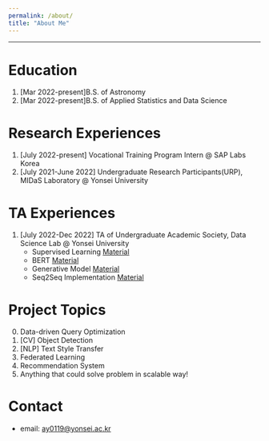 ```yaml
---
permalink: /about/
title: "About Me"
---
```


---

# Education

1. [Mar 2022-present]B.S. of Astronomy
2. [Mar 2022-present]B.S. of Applied Statistics and Data Science

# Research Experiences 

1. [July 2022-present] Vocational Training Program Intern @ SAP Labs Korea
2. [July 2021-June 2022] Undergraduate Research Participants(URP), MIDaS Laboratory @ Yonsei University

# TA Experiences

1. [July 2022-Dec 2022] TA of Undergraduate Academic Society, Data Science Lab @ Yonsei University
    - Supervised Learning [Material](https://github.com/DataScience-Lab-Yonsei/2022-Fall-RegularSession/blob/main/220804%20Supervised%20Learning/%EC%9E%90%EB%A3%8C/%5B0804%5D%20Supervised%20Learning%20%EC%84%B8%EC%85%98.pdf)
    - BERT [Material](https://github.com/DataScience-Lab-Yonsei/2022-Fall-RegularSession/blob/main/220922%20BERT%20%26%20Generative%20Model%20Basic/%5B0922%5D%20BERT%20%26%20Generative%20Model%20Basic.pdf)
    - Generative Model [Material](https://github.com/DataScience-Lab-Yonsei/2022-Fall-RegularSession/blob/main/220922%20BERT%20%26%20Generative%20Model%20Basic/%5B0922%5D%20BERT%20%26%20Generative%20Model%20Basic.pdf)
    - Seq2Seq Implementation [Material](https://github.com/DataScience-Lab-Yonsei/2022-Fall-RegularSession/blob/main/220901%20RNN/%EC%9E%90%EB%A3%8C/s2s_implementation.ipynb)

# Project Topics 

0. Data-driven Query Optimization
1. [CV] Object Detection
2. [NLP] Text Style Transfer
3. Federated Learning
4. Recommendation System
5. Anything that could solve problem in scalable way!

# Contact

- email: ay0119@yonsei.ac.kr

